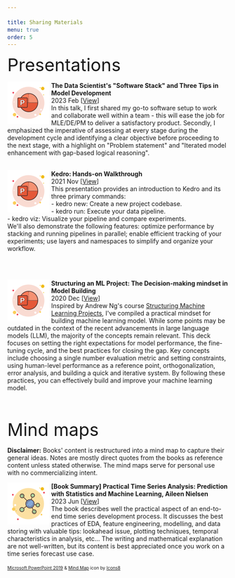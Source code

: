 ```yaml
---

title: Sharing Materials
menu: true
order: 5
---
```


<span style="font-size:40px;"> Presentations </span>
<p>
<span style="font-size:25px; float: left; width: 100px; height: 100px"> 
    <img src="/assets/icons/icons8-microsoft-powerpoint-2019-96.png">
</span>
<strong>    The Data Scientist's "Software Stack" and Three Tips in Model Development</strong>
<br>    2023 Feb [<a href="https://drive.google.com/file/d/1t5X78Gh5Pg4Vi3BY9PU8jil0AphT-3d2/view?usp=sharing">View</a>]<br>
In this talk, I first shared my go-to software setup to work and collaborate well within a team - this will ease the job for MLE/DE/PM to deliver a satisfactory product. Secondly, I emphasized the imperative of assessing at every stage during the development cycle and identifying a clear objective before proceeding to the next stage, with a highlight on "Problem statement" and "Iterated model enhancement with gap-based logical reasoning".
<br><br>


<p>
<span style="font-size:25px; float: left; width: 100px; height: 100px"> 
    <img src="/assets/icons/icons8-microsoft-powerpoint-2019-96.png">
</span>
<strong>    Kedro: Hands-on Walkthrough</strong>
<br>    2021 Nov [<a href="https://drive.google.com/file/d/1RvdaZqZ8dWurALclKAAivbRql__mme5g/view?usp=sharing">View</a>]<br>
This presentation provides an introduction to Kedro and its three primary commands:
<br>
- kedro new: Create a new project codebase.<br>
- kedro run: Execute your data pipeline.<br>
- kedro viz: Visualize your pipeline and compare experiments.
<br>
We'll also demonstrate the following features: optimize performance by stacking and running pipelines in parallel; enable efficient tracking of your experiments; use layers and namespaces to simplify and organize your workflow.

<br><br>

<p>
<span style="font-size:25px; float: left; width: 100px; height: 100px"> 
    <img src="/assets/icons/icons8-microsoft-powerpoint-2019-96.png">
</span>
<strong>    Structuring an ML Project: The Decision-making mindset in Model Building</strong>
<br>    2020 Dec [<a href="https://drive.google.com/file/d/1RJKGksWm3aXJwyQJsWDfE5zr14gBGpwG/view?usp=sharing">View</a>]<br>
Inspired by Andrew Ng's course <a href="https://www.coursera.org/learn/machine-learning-projects?specialization=deep-learning">Structuring Machine Learning Projects</a>, I've compiled a practical mindset for building machine learning model.
While some points may be outdated in the context of the recent advancements in large language models (LLM), the majority of the concepts remain relevant. 
This deck focuses on setting the right expectations for model performance, the fine-tuning cycle, and the best practices for closing the gap. 
Key concepts include choosing a single number evaluation metric and setting constraints, using human-level performance as a reference point, orthogonalization, error analysis, and building a quick and iterative system.
By following these practices, you can effectively build and improve your machine learning model.
<br><br>


</p>
<p style="clear:both;"><br></p>

<span style="font-size:40px;"> Mind maps </span>
<p><strong> Disclaimer:</strong> Books' content is restructured into a mind map to capture their general ideas. Notes are mostly direct quotes from the books as reference content unless stated otherwise. The mind maps serve for personal use with no commercializing intent.
</p>
<p>
<span style="font-size:25px; float: left; width: 100px; height: 100px"> 
    <img src="/assets/icons/icons8-mind-map-96.png">
</span>
<strong>    [Book Summary] Practical Time Series Analysis: Prediction with Statistics and Machine Learning, Aileen Nielsen </strong>
<br>    2023 Jun [<a href="https://miro.com/app/live-embed/uXjVPth3VJk=/?moveToViewport=-1497,-930,3523,1834&embedId=64272312016">View</a>]<br>
The book describes well the practical aspect of an end-to-end time series development process. It discusses the best practices of EDA, feature engineering, modelling, and data storing with valuable tips: lookahead issue, plotting techniques, temporal characteristics in analysis, etc... The writing and mathematical explanation are not well-written, but its content is best appreciated once you work on a time series forecast use case.  
</p>



<font size="1">
<a target="_blank" href="https://icons8.com/icon/36eqlXr87Aqe/microsoft-powerpoint-2019">Microsoft PowerPoint 2019</a> & <a target="_blank" href="https://icons8.com/icon/114249/mind-map">Mind Map</a> icon by <a target="_blank" href="https://icons8.com">Icons8</a>
</font>